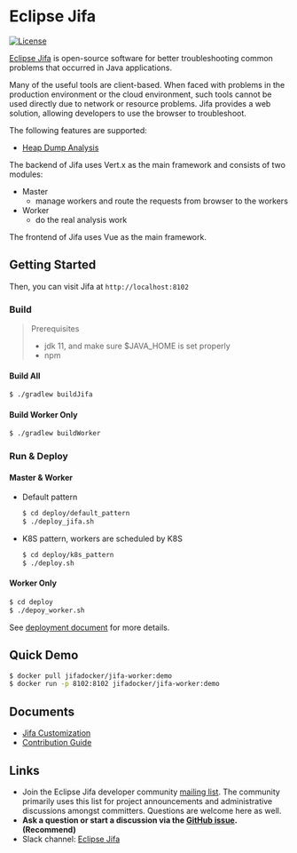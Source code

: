 <!--
    Copyright (c) 2020 Contributors to the Eclipse Foundation

    See the NOTICE file(s) distributed with this work for additional
    information regarding copyright ownership.

    This program and the accompanying materials are made available under the
    terms of the Eclipse Public License 2.0 which is available at
    http://www.eclipse.org/legal/epl-2.0

    SPDX-License-Identifier: EPL-2.0
 -->

# Eclipse Jifa

[![License](https://img.shields.io/badge/License-EPL%202.0-green.svg)](https://opensource.org/licenses/EPL-2.0)

[Eclipse Jifa](https://eclipse.org/jifa) is open-source software for better troubleshooting common problems that occurred in Java applications.

Many of the useful tools are client-based. When faced with problems in the production environment or the cloud environment, such tools cannot be used directly due to network or resource problems. Jifa provides a web solution, allowing developers to use the browser to troubleshoot.

The following features are supported:

- [Heap Dump Analysis](backend/heap-dump-analyzer/README.md)

The backend of Jifa uses Vert.x as the main framework and consists of two modules:

- Master
    - manage workers and route the requests from browser to the workers
- Worker
    - do the real analysis work
  
The frontend of Jifa uses Vue as the main framework.

## Getting Started

Then, you can visit Jifa at `http://localhost:8102`

### Build

> Prerequisites
> - jdk 11, and make sure $JAVA_HOME is set properly
> - npm

#### Build All

```bash
$ ./gradlew buildJifa
```

#### Build Worker Only

```bash
$ ./gradlew buildWorker
```

### Run & Deploy

#### Master & Worker

- Default pattern
  ```bash
  $ cd deploy/default_pattern
  $ ./deploy_jifa.sh
  ```

- K8S pattern, workers are scheduled by K8S
  ```bash
  $ cd deploy/k8s_pattern
  $ ./deploy.sh
  ```

#### Worker Only
```bash
$ cd deploy
$ ./depoy_worker.sh
```

See [deployment document](deploy/README.md) for more details.

## Quick Demo

```bash
$ docker pull jifadocker/jifa-worker:demo
$ docker run -p 8102:8102 jifadocker/jifa-worker:demo
```

## Documents

- [Jifa Customization](CUSTOMIZATION.md)
- [Contribution Guide](CONTRIBUTING.md)
    
## Links

- Join the Eclipse Jifa developer community [mailing list](https://accounts.eclipse.org/mailing-list/jifa-dev).
  The community primarily uses this list for project announcements and administrative discussions amongst committers.
  Questions are welcome here as well.
- **Ask a question or start a discussion via the [GitHub issue](https://github.com/eclipse/jifa/issues).(Recommend)**
- Slack channel: [Eclipse Jifa](https://eclipsejifa.slack.com)
